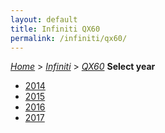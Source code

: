 ```yaml
---
layout: default
title: Infiniti QX60
permalink: /infiniti/qx60/
---
```

[*Home*](/) > [*Infiniti*](/infiniti/) > [*QX60*](/infiniti/qx60/)
**Select year**
- [2014](/infiniti/qx60/2014/)
- [2015](/infiniti/qx60/2015/)
- [2016](/infiniti/qx60/2016/)
- [2017](/infiniti/qx60/2017/)